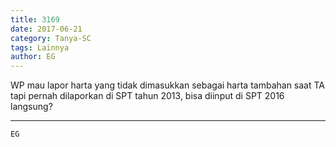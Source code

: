 ```yaml
---
title: 3169
date: 2017-06-21
category: Tanya-SC
tags: Lainnya
author: EG
---
```


WP mau lapor harta yang tidak dimasukkan sebagai harta tambahan saat TA tapi pernah dilaporkan di SPT tahun 2013, bisa diinput di SPT 2016 langsung?

---



`EG`
